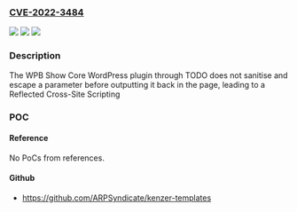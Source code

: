 ### [CVE-2022-3484](https://cve.mitre.org/cgi-bin/cvename.cgi?name=CVE-2022-3484)
![](https://img.shields.io/static/v1?label=Product&message=wpb-show-core&color=blue)
![](https://img.shields.io/static/v1?label=Version&message=TODO%3C%3D%20TODO%20&color=brighgreen)
![](https://img.shields.io/static/v1?label=Vulnerability&message=CWE-79%20Cross-Site%20Scripting%20(XSS)&color=brighgreen)

### Description

The WPB Show Core WordPress plugin through TODO does not sanitise and escape a parameter before outputting it back in the page, leading to a Reflected Cross-Site Scripting

### POC

#### Reference
No PoCs from references.

#### Github
- https://github.com/ARPSyndicate/kenzer-templates


